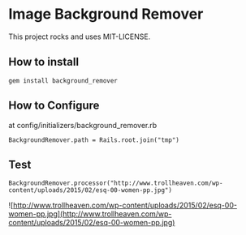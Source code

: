 # Image Background Remover

This project rocks and uses MIT-LICENSE.

## How to install

```
gem install background_remover
```

## How to Configure

at config/initializers/background_remover.rb

```
BackgroundRemover.path = Rails.root.join("tmp")
```

## Test

```
BackgroundRemover.processor("http://www.trollheaven.com/wp-content/uploads/2015/02/esq-00-women-pp.jpg")
```

![http://www.trollheaven.com/wp-content/uploads/2015/02/esq-00-women-pp.jpg](http://www.trollheaven.com/wp-content/uploads/2015/02/esq-00-women-pp.jpg)
